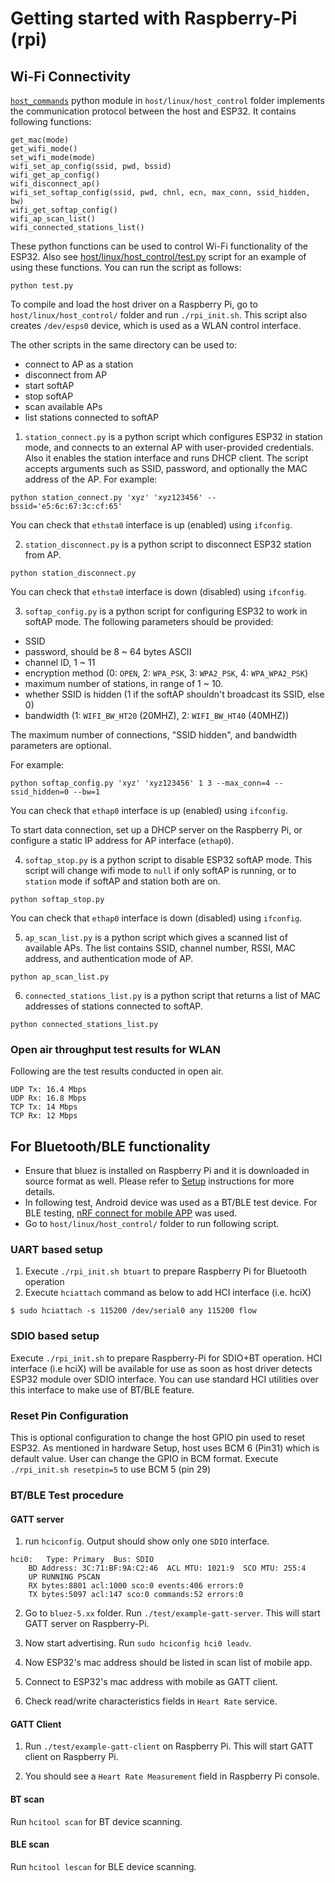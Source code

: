 # Getting started with Raspberry-Pi (rpi)

## Wi-Fi Connectivity

[`host_commands`](../host/linux/host_control/host_commands) python module in `host/linux/host_control` folder implements the communication protocol between the host and ESP32. It contains following functions:
```
get_mac(mode)
get_wifi_mode()
set_wifi_mode(mode)
wifi_set_ap_config(ssid, pwd, bssid)
wifi_get_ap_config()
wifi_disconnect_ap()
wifi_set_softap_config(ssid, pwd, chnl, ecn, max_conn, ssid_hidden, bw)
wifi_get_softap_config()
wifi_ap_scan_list()
wifi_connected_stations_list()
```

These python functions can be used to control Wi-Fi functionality of the ESP32. Also see [host/linux/host_control/test.py](../host/linux/host_control/test.py) script for an example of using these functions. You can run the script as follows:
```
python test.py
```

To compile and load the host driver on a Raspberry Pi, go to `host/linux/host_control/` folder and run `./rpi_init.sh`. This script also creates `/dev/esps0` device, which is used as a WLAN control interface.

The other scripts in the same directory can be used to:

- connect to AP as a station
- disconnect from AP
- start softAP
- stop softAP
- scan available APs
- list stations connected to softAP

1. `station_connect.py` is a python script which configures ESP32 in station mode, and connects to an external AP with user-provided credentials. Also it enables the station interface and runs DHCP client. The script accepts arguments such as SSID, password, and optionally the MAC address of the AP. For example:

```
python station_connect.py 'xyz' 'xyz123456' --bssid='e5:6c:67:3c:cf:65'
```

You can check that `ethsta0` interface is up (enabled) using `ifconfig`.

2. `station_disconnect.py` is a python script to disconnect ESP32 station from AP.

```
python station_disconnect.py
```

You can check that `ethsta0` interface is down (disabled) using `ifconfig`.

3. `softap_config.py` is a python script for configuring ESP32 to work in softAP mode. The following parameters should be provided:

- SSID
- password, should be 8 ~ 64 bytes ASCII
- channel ID, 1 ~ 11
- encryption method (0: `OPEN`, 2: `WPA_PSK`, 3: `WPA2_PSK`, 4: `WPA_WPA2_PSK`)
- maximum number of stations, in range of 1 ~ 10.
- whether SSID is hidden (1 if the softAP shouldn't broadcast its SSID, else 0)
- bandwidth (1: `WIFI_BW_HT20` (20MHZ), 2: `WIFI_BW_HT40` (40MHZ))

The maximum number of connections, "SSID hidden", and bandwidth parameters are optional.

For example:
```
python softap_config.py 'xyz' 'xyz123456' 1 3 --max_conn=4 --ssid_hidden=0 --bw=1
```

You can check that `ethap0` interface is up (enabled) using `ifconfig`.

To start data connection, set up a DHCP server on the Raspberry Pi, or configure a static IP address for AP interface (`ethap0`).

4. `softap_stop.py` is a python script to disable ESP32 softAP mode. This script will change wifi mode to `null` if only softAP is running, or to `station` mode if softAP and station both are on.

```
python softap_stop.py
```

You can check that `ethap0` interface is down (disabled) using `ifconfig`.

5. `ap_scan_list.py` is a python script which gives a scanned list of available APs. The list contains SSID, channel number, RSSI, MAC address, and authentication mode of AP.

```
python ap_scan_list.py
```

6. `connected_stations_list.py` is a python script that returns a list of MAC addresses of stations connected to softAP.

```
python connected_stations_list.py
```

### Open air throughput test results for WLAN

Following are the test results conducted in open air.

```
UDP Tx: 16.4 Mbps
UDP Rx: 16.8 Mbps
TCP Tx: 14 Mbps
TCP Rx: 12 Mbps
```

## For Bluetooth/BLE functionality

- Ensure that bluez is installed on Raspberry Pi and it is downloaded in source format as well. Please refer to [Setup](Setup.md) instructions for more details.
- In following test, Android device was used as a BT/BLE test device. For BLE testing, [nRF connect for mobile APP](https://play.google.com/store/apps/details?id=no.nordicsemi.android.mcp&hl=en_IN) was used.
- Go to `host/linux/host_control/` folder to run following script.

### UART based setup
1. Execute `./rpi_init.sh btuart` to prepare Raspberry Pi for Bluetooth operation
2. Execute `hciattach` command as below to add HCI interface (i.e. hciX)
```
$ sudo hciattach -s 115200 /dev/serial0 any 115200 flow
```

### SDIO based setup
Execute `./rpi_init.sh` to prepare Raspberry-Pi for SDIO+BT operation.
HCI interface (i.e hciX) will be available for use as soon as host driver detects ESP32 module over SDIO interface.
You can use standard HCI utilities over this interface to make use of BT/BLE feature.

### Reset Pin Configuration
This is optional configuration to change the host GPIO pin used to reset ESP32.
As mentioned in hardware Setup, host uses BCM 6 (Pin31) which is default value. User can change the GPIO in BCM format.
Execute `./rpi_init.sh resetpin=5` to use BCM 5 (pin 29) 

### BT/BLE Test procedure
#### GATT server

1. run `hciconfig`. Output should show only one `SDIO` interface.
```
hci0:	Type: Primary  Bus: SDIO
	BD Address: 3C:71:BF:9A:C2:46  ACL MTU: 1021:9  SCO MTU: 255:4
	UP RUNNING PSCAN
	RX bytes:8801 acl:1000 sco:0 events:406 errors:0
	TX bytes:5097 acl:147 sco:0 commands:52 errors:0
```
2. Go to `bluez-5.xx` folder. Run `./test/example-gatt-server`. This will start GATT server on Raspberry-Pi.

3. Now start advertising. Run `sudo hciconfig hci0 leadv`.

4. Now ESP32's mac address should be listed in scan list of mobile app.

5. Connect to ESP32's mac address with mobile as GATT client.

6. Check read/write characteristics fields in `Heart Rate` service.

#### GATT Client

1. Run `./test/example-gatt-client` on Raspberry Pi. This will start GATT client on Raspberry Pi.

2. You should see a `Heart Rate Measurement` field in Raspberry Pi console.

#### BT scan

Run `hcitool scan` for BT device scanning.

#### BLE scan

Run `hcitool lescan` for BLE device scanning.
